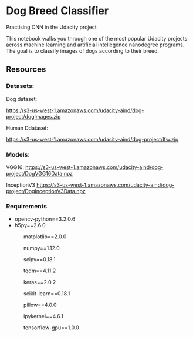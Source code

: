 # Dog Breed Classifier

Practising CNN in the Udacity project

This notebook walks you through one of the most popular Udacity projects across machine learning and artificial intellegence nanodegree programs. The goal is to classify images of dogs according to their breed. 

## Resources

   ### Datasets:
   
   Dog dataset:
   
  https://s3-us-west-1.amazonaws.com/udacity-aind/dog-project/dogImages.zip
   
  Human Ddataset:
  
  https://s3-us-west-1.amazonaws.com/udacity-aind/dog-project/lfw.zip
   
  ### Models:
  
  VGG16:
  https://s3-us-west-1.amazonaws.com/udacity-aind/dog-project/DogVGG16Data.npz
  
  InceptionV3
  https://s3-us-west-1.amazonaws.com/udacity-aind/dog-project/DogInceptionV3Data.npz

### Requirements
   <ul>
   <li>opencv-python==3.2.0.6</li>
   <li>h5py==2.6.0</li>
   <ul>matplotlib==2.0.0</ul>
   <ul>numpy==1.12.0</ul>
   <ul>scipy==0.18.1</ul>
   <ul>tqdm==4.11.2</ul>
   <ul>keras==2.0.2</ul>
   <ul>scikit-learn==0.18.1</ul>
   <ul>pillow==4.0.0</ul>
   <ul>ipykernel==4.6.1</ul>
   <ul>tensorflow-gpu==1.0.0</ul>
   </ul>
